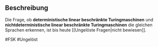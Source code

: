 ## Beschreibung
Die Frage, ob **deterministische linear beschränkte Turingmaschinen** und **nichtdeterministische linear beschränkte Turingmaschinen** die gleichen Sprachen erkennen, ist bis heute [[Ungelöste Fragen|nicht bewiesen]].

#FSK #Ungelöst 